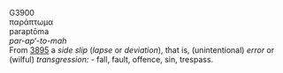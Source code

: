 <body>
  <p>G3900<br>  παράπτωμα  <br> paraptōma  <br><i>par-ap‘-to-mah </i><br>From <a href="g3895.htm">3895</a>  a <i>side</i> <i>slip</i> (<i>lapse</i> or <i>deviation</i>), that is, (unintentional) <i>error</i> or (wilful) <i>transgression:</i> - fall, fault, offence, sin, trespass.<br></p>
 </body>